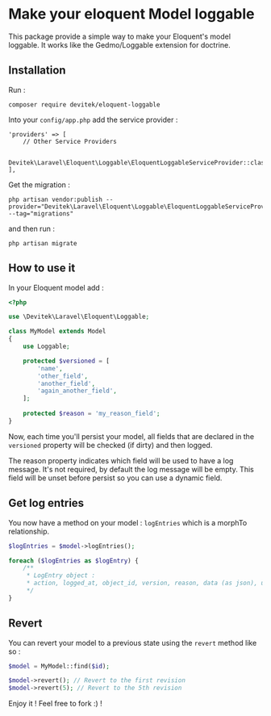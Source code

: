 # Make your eloquent Model loggable

This package provide a simple way to make your Eloquent's model loggable. It works like the Gedmo/Loggable extension for doctrine.

## Installation

Run :

```
composer require devitek/eloquent-loggable
```

Into your `config/app.php` add the service provider :

```
'providers' => [
    // Other Service Providers

    Devitek\Laravel\Eloquent\Loggable\EloquentLoggableServiceProvider::class,
],
```

Get the migration :

```
php artisan vendor:publish --provider="Devitek\Laravel\Eloquent\Loggable\EloquentLoggableServiceProvider" --tag="migrations"
```

and then run :

```
php artisan migrate
```

## How to use it

In your Eloquent model add :

```php
<?php

use \Devitek\Laravel\Eloquent\Loggable;

class MyModel extends Model
{
    use Loggable;

    protected $versioned = [
        'name',
        'other_field',
        'another_field',
        'again_another_field',
    ];
    
    protected $reason = 'my_reason_field';
}
```

Now, each time you'll persist your model, all fields that are declared in the `versioned` property will be checked (if dirty) and then logged.

The reason property indicates which field will be used to have a log message. It's not required, by default the log message will be empty. This field will be unset before persist so you can use a dynamic field.

## Get log entries

You now have a method on your model : `logEntries` which is a morphTo relationship.

```php
$logEntries = $model->logEntries();

foreach ($logEntries as $logEntry) {
    /**
     * LogEntry object :
     * action, logged_at, object_id, version, reason, data (as json), user_id
     */
}
```

## Revert

You can revert your model to a previous state using the `revert` method like so :

```php
$model = MyModel::find($id);

$model->revert(); // Revert to the first revision
$model->revert(5); // Revert to the 5th revision
```

Enjoy it ! Feel free to fork :) !

